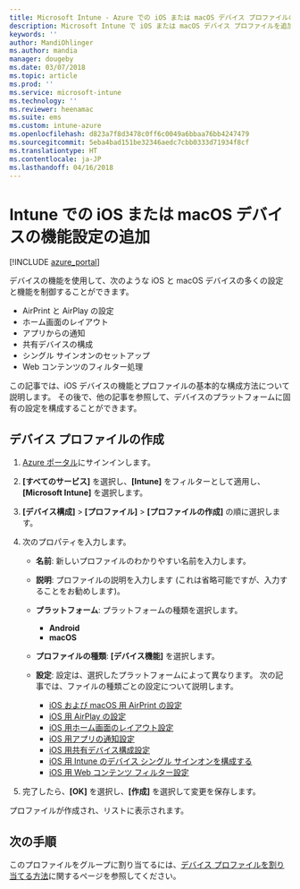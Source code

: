 ```yaml
---
title: Microsoft Intune - Azure での iOS または macOS デバイス プロファイルの作成 | Microsoft Docs
description: Microsoft Intune で iOS または macOS デバイス プロファイルを追加または作成し、AirPrint、AirPlay、ホーム画面のレイアウト、アプリの通知、共有デバイス、シングル サインイン、Web コンテンツ フィルター設定を構成します。
keywords: ''
author: MandiOhlinger
ms.author: mandia
manager: dougeby
ms.date: 03/07/2018
ms.topic: article
ms.prod: ''
ms.service: microsoft-intune
ms.technology: ''
ms.reviewer: heenamac
ms.suite: ems
ms.custom: intune-azure
ms.openlocfilehash: d823a7f8d3478c0ff6c0049a6bbaa76bb4247479
ms.sourcegitcommit: 5eba4bad151be32346aedc7cbb0333d71934f8cf
ms.translationtype: HT
ms.contentlocale: ja-JP
ms.lasthandoff: 04/16/2018
---
```

# <a name="add-ios-or-macos-device-feature-settings-in-intune"></a>Intune での iOS または macOS デバイスの機能設定の追加

[!INCLUDE [azure_portal](./includes/azure_portal.md)]

デバイスの機能を使用して、次のような iOS と macOS デバイスの多くの設定と機能を制御することができます。

- AirPrint と AirPlay の設定
- ホーム画面のレイアウト
- アプリからの通知
- 共有デバイスの構成
- シングル サインオンのセットアップ
- Web コンテンツのフィルター処理

この記事では、iOS デバイスの機能とプロファイルの基本的な構成方法について説明します。 その後で、他の記事を参照して、デバイスのプラットフォームに固有の設定を構成することができます。

## <a name="create-a-device-profile"></a>デバイス プロファイルの作成

1. [Azure ポータル](https://portal.azure.com)にサインインします。
2. **[すべてのサービス]** を選択し、**[Intune]** をフィルターとして適用し、**[Microsoft Intune]** を選択します。
3. **[デバイス構成]** > **[プロファイル]** > **[プロファイルの作成]** の順に選択します。
4. 次のプロパティを入力します。

   - **名前**: 新しいプロファイルのわかりやすい名前を入力します。
   - **説明**: プロファイルの説明を入力します  (これは省略可能ですが、入力することをお勧めします)。
   - **プラットフォーム**: プラットフォームの種類を選択します。
     - **Android**
     - **macOS**
   - **プロファイルの種類**: **[デバイス機能]** を選択します。
   - **設定**: 設定は、選択したプラットフォームによって異なります。 次の記事では、ファイルの種類ごとの設定について説明します。

     - [iOS および macOS 用 AirPrint の設定](air-print-settings-ios-macos.md)
     - [iOS 用 AirPlay の設定](airplay-settings-ios.md)
     - [iOS 用ホーム画面のレイアウト設定](home-screen-settings-ios.md)
     - [iOS 用アプリの通知設定](app-notification-settings-ios.md)
     - [iOS 用共有デバイス構成設定](shared-device-settings-ios.md)
     - [iOS 用 Intune のデバイス シングル サインオンを構成する](sso-ios.md)
     - [iOS 用 Web コンテンツ フィルター設定](web-content-filter-settings-ios.md)

5. 完了したら、**[OK]** を選択し、**[作成]** を選択して変更を保存します。

プロファイルが作成され、リストに表示されます。

## <a name="next-step"></a>次の手順

このプロファイルをグループに割り当てるには、[デバイス プロファイルを割り当てる方法](device-profile-assign.md)に関するページを参照してください。